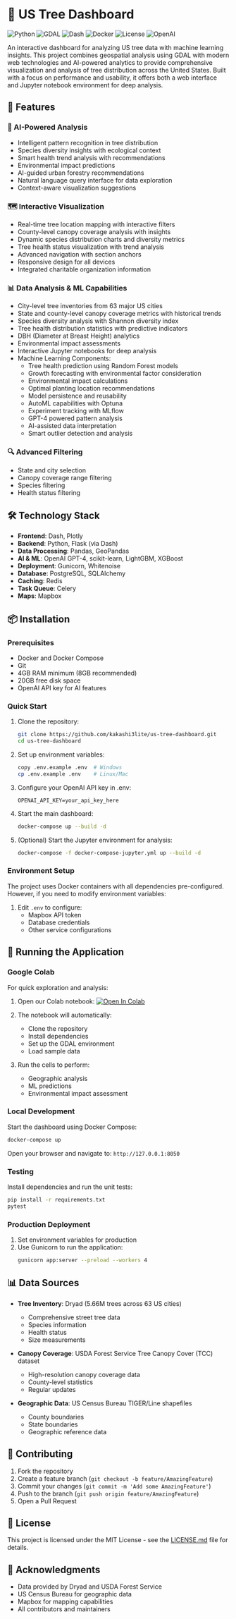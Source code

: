 # 🌳 US Tree Dashboard

![Python](https://img.shields.io/badge/python-3.9-blue.svg)
![GDAL](https://img.shields.io/badge/gdal-3.6.2-green.svg)
![Dash](https://img.shields.io/badge/dash-2.9.3-blue.svg)
![Docker](https://img.shields.io/badge/docker-compose-blue.svg)
![License](https://img.shields.io/badge/license-MIT-green.svg)
![OpenAI](https://img.shields.io/badge/OpenAI-GPT--4-brightgreen.svg)

An interactive dashboard for analyzing US tree data with machine learning insights. This project combines geospatial analysis using GDAL with modern web technologies and AI-powered analytics to provide comprehensive visualization and analysis of tree distribution across the United States. Built with a focus on performance and usability, it offers both a web interface and Jupyter notebook environment for deep analysis.

## 🎯 Features

### 🤖 AI-Powered Analysis
- Intelligent pattern recognition in tree distribution
- Species diversity insights with ecological context
- Smart health trend analysis with recommendations
- Environmental impact predictions
- AI-guided urban forestry recommendations
- Natural language query interface for data exploration
- Context-aware visualization suggestions

### 🗺️ Interactive Visualization
- Real-time tree location mapping with interactive filters
- County-level canopy coverage analysis with insights
- Dynamic species distribution charts and diversity metrics
- Tree health status visualization with trend analysis
- Advanced navigation with section anchors
- Responsive design for all devices
- Integrated charitable organization information

### 📊 Data Analysis & ML Capabilities
- City-level tree inventories from 63 major US cities
- State and county-level canopy coverage metrics with historical trends
- Species diversity analysis with Shannon diversity index
- Tree health distribution statistics with predictive indicators
- DBH (Diameter at Breast Height) analytics
- Environmental impact assessments
- Interactive Jupyter notebooks for deep analysis
- Machine Learning Components:
  - Tree health prediction using Random Forest models
  - Growth forecasting with environmental factor consideration
  - Environmental impact calculations
  - Optimal planting location recommendations
  - Model persistence and reusability
  - AutoML capabilities with Optuna
  - Experiment tracking with MLflow
  - GPT-4 powered pattern analysis
  - AI-assisted data interpretation
  - Smart outlier detection and analysis

### 🔍 Advanced Filtering
- State and city selection
- Canopy coverage range filtering
- Species filtering
- Health status filtering

## 🛠️ Technology Stack

- **Frontend**: Dash, Plotly
- **Backend**: Python, Flask (via Dash)
- **Data Processing**: Pandas, GeoPandas
- **AI & ML**: OpenAI GPT-4, scikit-learn, LightGBM, XGBoost
- **Deployment**: Gunicorn, Whitenoise
- **Database**: PostgreSQL, SQLAlchemy
- **Caching**: Redis
- **Task Queue**: Celery
- **Maps**: Mapbox

## 📦 Installation

### Prerequisites

- Docker and Docker Compose
- Git
- 4GB RAM minimum (8GB recommended)
- 20GB free disk space
- OpenAI API key for AI features

### Quick Start

1. Clone the repository:
   ```bash
   git clone https://github.com/kakashi3lite/us-tree-dashboard.git
   cd us-tree-dashboard
   ```

2. Set up environment variables:
   ```bash
   copy .env.example .env  # Windows
   cp .env.example .env    # Linux/Mac
   ```
   
3. Configure your OpenAI API key in .env:
   ```
   OPENAI_API_KEY=your_api_key_here
   ```

4. Start the main dashboard:
   ```bash
   docker-compose up --build -d
   ```

5. (Optional) Start the Jupyter environment for analysis:
   ```bash
   docker-compose -f docker-compose-jupyter.yml up --build -d
   ```

### Environment Setup

The project uses Docker containers with all dependencies pre-configured. However, if you need to modify environment variables:
1. Edit `.env` to configure:
   - Mapbox API token
   - Database credentials
   - Other service configurations

## 🚀 Running the Application

### Google Colab
For quick exploration and analysis:

1. Open our Colab notebook:
   [![Open In Colab](https://colab.research.google.com/assets/colab-badge.svg)](https://colab.research.google.com/github/kakashi3lite/us-tree-dashboard/blob/main/notebooks/colab_analysis.ipynb)

2. The notebook will automatically:
   - Clone the repository
   - Install dependencies
   - Set up the GDAL environment
   - Load sample data

3. Run the cells to perform:
   - Geographic analysis
   - ML predictions
   - Environmental impact assessment

### Local Development
Start the dashboard using Docker Compose:
```bash
docker-compose up
```
Open your browser and navigate to: `http://127.0.0.1:8050`

### Testing
Install dependencies and run the unit tests:
```bash
pip install -r requirements.txt
pytest
```

### Production Deployment
1. Set environment variables for production
2. Use Gunicorn to run the application:
   ```bash
   gunicorn app:server --preload --workers 4
   ```

## 📊 Data Sources

- **Tree Inventory**: Dryad (5.66M trees across 63 US cities)
  - Comprehensive street tree data
  - Species information
  - Health status
  - Size measurements

- **Canopy Coverage**: USDA Forest Service Tree Canopy Cover (TCC) dataset
  - High-resolution canopy coverage data
  - County-level statistics
  - Regular updates

- **Geographic Data**: US Census Bureau TIGER/Line shapefiles
  - County boundaries
  - State boundaries
  - Geographic reference data

## 🤝 Contributing

1. Fork the repository
2. Create a feature branch (`git checkout -b feature/AmazingFeature`)
3. Commit your changes (`git commit -m 'Add some AmazingFeature'`)
4. Push to the branch (`git push origin feature/AmazingFeature`)
5. Open a Pull Request

## 📄 License

This project is licensed under the MIT License - see the [LICENSE.md](LICENSE.md) file for details.

## 🙏 Acknowledgments

- Data provided by Dryad and USDA Forest Service
- US Census Bureau for geographic data
- Mapbox for mapping capabilities
- All contributors and maintainers
